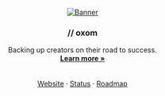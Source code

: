<!-- PROJECT LOGO -->
<p align="center">
  <a href="https://github.com/oxom-de">
    <img src="https://cdn.oxom.de/img/banner_new.png" alt="Banner">
  </a>

  <h3 align="center">// oxom</h3>

  <p align="center">
    Backing up creators on their road to success.
    <br/>
    <a href="https://www.oxom.de"><strong>Learn more »</strong></a>
    <br />
    <br />
    <br />
    <a href="https://oxom.de">Website</a>
    ·
    <a href="https://oxom.link/status">Status</a>
    ·
    <a href="https://oxom.co/roadmap">Roadmap</a>
  </p>
</p>

